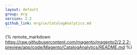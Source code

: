 ```yaml
---
layout: default
group: mrg
version: 2.2
github_link: mrg/ce/CatalogAnalytics.md
---
```


{% remote_markdown https://raw.githubusercontent.com/magento/magento2/2.2.2-preview/app/code/Magento/CatalogAnalytics/README.md %}